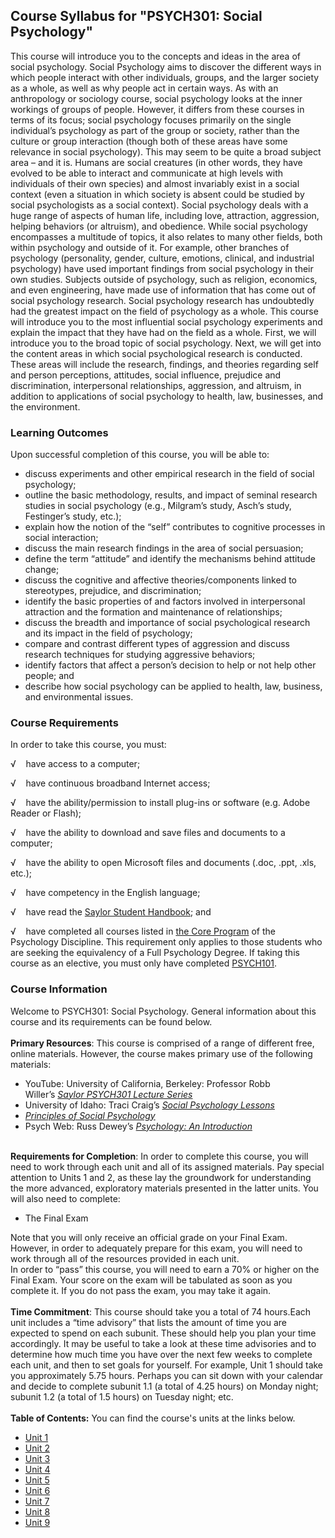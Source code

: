 Course Syllabus for "PSYCH301: Social Psychology"
-------------------------------------------------

This course will introduce you to the concepts and ideas in the area of
social psychology. Social Psychology aims to discover the different ways
in which people interact with other individuals, groups, and the larger
society as a whole, as well as why people act in certain ways. As with
an anthropology or sociology course, social psychology looks at the
inner workings of groups of people. However, it differs from these
courses in terms of its focus; social psychology focuses primarily on
the single individual’s psychology as part of the group or society,
rather than the culture or group interaction (though both of these areas
have some relevance in social psychology). This may seem to be quite a
broad subject area – and it is. Humans are social creatures (in other
words, they have evolved to be able to interact and communicate at high
levels with individuals of their own species) and almost invariably
exist in a social context (even a situation in which society is absent
could be studied by social psychologists as a social context). Social
psychology deals with a huge range of aspects of human life, including
love, attraction, aggression, helping behaviors (or altruism), and
obedience. While social psychology encompasses a multitude of topics, it
also relates to many other fields, both within psychology and outside of
it. For example, other branches of psychology (personality, gender,
culture, emotions, clinical, and industrial psychology) have used
important findings from social psychology in their own studies. Subjects
outside of psychology, such as religion, economics, and even
engineering, have made use of information that has come out of social
psychology research. Social psychology research has undoubtedly had the
greatest impact on the field of psychology as a whole. This course will
introduce you to the most influential social psychology experiments and
explain the impact that they have had on the field as a whole. First, we
will introduce you to the broad topic of social psychology. Next, we
will get into the content areas in which social psychological research
is conducted. These areas will include the research, findings, and
theories regarding self and person perceptions, attitudes, social
influence, prejudice and discrimination, interpersonal relationships,
aggression, and altruism, in addition to applications of social
psychology to health, law, businesses, and the environment.

### Learning Outcomes

Upon successful completion of this course, you will be able to:

-   discuss experiments and other empirical research in the field of
    social psychology;
-   outline the basic methodology, results, and impact of seminal
    research studies in social psychology (e.g., Milgram’s study, Asch’s
    study, Festinger’s study, etc.);
-   explain how the notion of the “self” contributes to cognitive
    processes in social interaction;
-   discuss the main research findings in the area of social persuasion;
-   define the term “attitude” and identify the mechanisms behind
    attitude change;
-   discuss the cognitive and affective theories/components linked to
    stereotypes, prejudice, and discrimination;
-   identify the basic properties of and factors involved in
    interpersonal attraction and the formation and maintenance of
    relationships;
-   discuss the breadth and importance of social psychological research
    and its impact in the field of psychology;
-   compare and contrast different types of aggression and discuss
    research techniques for studying aggressive behaviors;
-   identify factors that affect a person’s decision to help or not help
    other people; and
-   describe how social psychology can be applied to health, law,
    business, and environmental issues.

### Course Requirements

In order to take this course, you must:  
  
 √    have access to a computer;  
  
 √    have continuous broadband Internet access;  
  
 √    have the ability/permission to install plug-ins or software (e.g.
Adobe Reader or Flash);  
  
 √    have the ability to download and save files and documents to a
computer;  
  
 √    have the ability to open Microsoft files and documents (.doc,
.ppt, .xls, etc.);  
  
 √    have competency in the English language;  
  
 √    have read the [Saylor Student
Handbook](http://www.saylor.org/site/wp-content/uploads/2012/05/Saylor-StudentHandbook.pdf);
and  
  
 √    have completed all courses listed in [the Core
Program](http://www.saylor.org/majors/psychology/) of the Psychology
Discipline. This requirement only applies to those students who are
seeking the equivalency of a Full Psychology Degree. If taking this
course as an elective, you must only have
completed [PSYCH101](http://www.saylor.org/psych101).  

### Course Information

Welcome to PSYCH301: Social Psychology. General information about this
course and its requirements can be found below.  
    
 **Primary Resources**: This course is comprised of a range of different
free, online materials. However, the course makes primary use of the
following materials:

-   YouTube: University of California, Berkeley: Professor Robb
    Willer’s *[Saylor PSYCH301 Lecture
    Series](http://www.youtube.com/playlist?list=PLAB96655B896FF018)*
-   University of Idaho: Traci Craig’s *[Social Psychology
    Lessons](http://www.class.uidaho.edu/psyc320/schedule.htm)*
-   *[Principles of Social
    Psychology](http://www.saylor.org/site/textbooks/Principles%20of%20Social%20Psychology.pdf)*
-   Psych Web: Russ Dewey’s *[Psychology: An
    Introduction](http://www.intropsych.com/index.html)*

   
 **Requirements for Completion**: In order to complete this course, you
will need to work through each unit and all of its assigned materials.
Pay special attention to Units 1 and 2, as these lay the groundwork for
understanding the more advanced, exploratory materials presented in the
latter units. You will also need to complete:

-   The Final Exam

Note that you will only receive an official grade on your Final Exam.
However, in order to adequately prepare for this exam, you will need to
work through all of the resources provided in each unit.  
 In order to “pass” this course, you will need to earn a 70% or higher
on the Final Exam. Your score on the exam will be tabulated as soon as
you complete it. If you do not pass the exam, you may take it again.  
    
 **Time Commitment**: This course should take you a total of 74
hours.Each unit includes a “time advisory” that lists the amount of time
you are expected to spend on each subunit. These should help you plan
your time accordingly. It may be useful to take a look at these time
advisories and to determine how much time you have over the next few
weeks to complete each unit, and then to set goals for yourself. For
example, Unit 1 should take you approximately 5.75 hours. Perhaps you
can sit down with your calendar and decide to complete subunit 1.1 (a
total of 4.25 hours) on Monday night; subunit 1.2 (a total of 1.5 hours)
on Tuesday night; etc.  
    
**Table of Contents:** You can find the course's units at the links below.

- [Unit 1](https://legacy.saylor.org/psych301/Unit01/)
- [Unit 2](https://legacy.saylor.org/psych301/Unit02/)
- [Unit 3](https://legacy.saylor.org/psych301/Unit03/)
- [Unit 4](https://legacy.saylor.org/psych301/Unit04/)
- [Unit 5](https://legacy.saylor.org/psych301/Unit05/)
- [Unit 6](https://legacy.saylor.org/psych301/Unit06/)
- [Unit 7](https://legacy.saylor.org/psych301/Unit07/)
- [Unit 8](https://legacy.saylor.org/psych301/Unit08/)
- [Unit 9](https://legacy.saylor.org/psych301/Unit09/)
